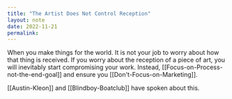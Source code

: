 ```yaml
---
title: "The Artist Does Not Control Reception"
layout: note
date: 2022-11-21
permalink:
---
```


When you make things for the world. It is not your job to worry about how that thing is received. If you worry about the reception of a piece of art, you will inevitably start compromising your work. Instead, [[Focus-on-Process-not-the-end-goal]] and ensure you [[Don't-Focus-on-Marketing]].

[[Austin-Kleon]] and [[Blindboy-Boatclub]] have spoken about this.
